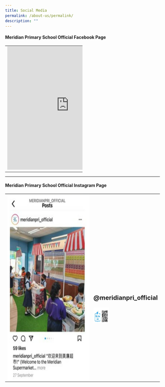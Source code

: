 ```yaml
---
title: Social Media
permalink: /about-us/permalink/
description: ""
---
```

#### Meridian Primary School Official Facebook Page

<table style="width:50%">
  <tr>
    <td><iframe src="https://www.facebook.com/plugins/page.php?href=https%3A%2F%2Fwww.facebook.com%2Fmeridianpri%2F&amp;tabs=timeline&amp;width=350&amp;height=500&amp;small\_header=false&amp;adapt\_container\_width=true&amp;hide\_cover=false&amp;show\_facepile=true&amp;appId" width="400" height="400" style="border:none;overflow:hidden" scrolling="no" frameborder="0" allowfullscreen="true" allow="autoplay; clipboard-write; encrypted-media; picture-in-picture; web-share"></iframe></td>
    <td><br><br><br><br><p style="font-size:20px"><b>https://www.facebook.com/meridianpri/</b></p><img width="200" height="200" src="/images/About%20As/FB.png">
		</td>
  </tr>
</table>

<hr>

#### Meridian Primary School Official Instagram Page

<table style="width:100%">
  <tr>
    <td><img src="/images/About%20As/ig%20post.png" style="width:900px;height:600px;float:center"></td>
    <td><br><br><br><br><br><br><br><p style="font-size:20px"><b>@meridianpri_official</b></p><img width="50" height="50" src="/images/About%20As/FB.png">
		</td>
  </tr>
</table>